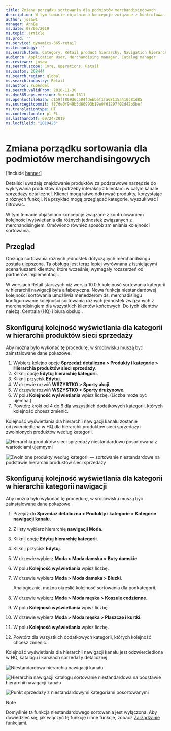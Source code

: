 ```yaml
---
title: Zmiana porządku sortowania dla podmiotów merchandisingowych
description: W tym temacie objaśniono koncepcje związane z kontrolowaniem kolejności wyświetlania dla różnych jednostek związanych z merchandisingiem w Dynamics 365 Retail.
author: josaw1
manager: AnnBe
ms.date: 08/05/2019
ms.topic: article
ms.prod: ''
ms.service: dynamics-365-retail
ms.technology: ''
ms.search.form: Category, Retail product hierarchy, Navigation hierarchy
audience: Application User, Merchandising manager, Catalog manager
ms.reviewer: josaw
ms.search.scope: Core, Operations, Retail
ms.custom: 268444
ms.search.region: global
ms.search.industry: Retail
ms.author: rubendel
ms.search.validFrom: 2016-11-30
ms.dyn365.ops.version: Version 1611
ms.openlocfilehash: c159ff869d6c504fdebbef1fa68115a410c81d85
ms.sourcegitcommit: f87de0f949b5d60993b19e0f61297f02d42b5bef
ms.translationtype: HT
ms.contentlocale: pl-PL
ms.lasthandoff: 09/24/2019
ms.locfileid: "2019423"
---
```

# <a name="change-the-sort-order-for-merchandising-entities"></a>Zmiana porządku sortowania dla podmiotów merchandisingowych


[!include [banner](includes/banner.md)]

Detaliści uważają znajdowanie produktów za podstawowe narzędzie do wykrywania produktów na potrzeby interakcji z klientami w całym kanale sprzedaży detalicznej. Klienci mogą łatwo odkrywać produkty, korzystając z różnych funkcji. Na przykład mogą przeglądać kategorie, wyszukiwać i filtrować.

W tym temacie objaśniono koncepcje związane z kontrolowaniem kolejności wyświetlania dla różnych jednostek związanych z merchandisingiem. Omówiono również sposób zmieniania kolejności sortowania.

## <a name="overview"></a>Przegląd

Obsługa sortowania różnych jednostek dotyczących merchandisingu została ulepszona. Ta obsługa jest teraz lepiej wyrównana z istniejącymi scenariuszami klientów, które wcześniej wymagały rozszerzeń od partnerów implementacji.

W wersjach Retail starszych niż wersja 10.0.5 kolejność sortowania kategorii w hierarchii nawigacji była alfabetyczna. Nowa funkcja niestandardowej kolejności sortowania umożliwia menedżerom ds. merchadisingu konfigurowanie kolejności sortowania różnych jednostek związanych z merchandisingiem dla wszystkich klientów końcowych. Do tych klientów należą: Centrala (HQ) i biura obsługi.

## <a name="configure-the-display-order-for-categories-in-the-retail-product-hierarchy"></a>Skonfiguruj kolejność wyświetlania dla kategorii w hierarchii produktów sieci sprzedaży

Aby można było wykonać tę procedurę, w środowisku muszą być zainstalowane dane pokazowe.

1. Wybierz kolejno opcje **Sprzedaż detaliczna \> Produkty i kategorie \> Hierarchia produktów sieci sprzedaży**.
2. Kliknij opcję **Edytuj hierarchię kategorii**.
3. Kliknij przycisk **Edytuj**.
4. W drzewie rozwiń **WSZYSTKO \> Sporty akcji**.
5. W drzewie rozwiń **WSZYSTKO \> Sporty drużynowe**.
6. W polu **Kolejność wyświetlania** wpisz liczbę. (Liczba może być ujemna.)
7. Powtórz kroki od 4 do 6 dla wszystkich dodatkowych kategorii, których kolejność chcesz zmienić.

Kolejność wyświetlania dla hierarchii nawigacji kanału zostanie odzwierciedlona w HQ dla hierarchii produktów sieci sprzedaży i zwolnionych produktów według kategorii.

![Hierarchia produktów sieci sprzedaży niestandardowo posortowana z wartościami ujemnymi](./media/RetailProductHierarchyCustomSortedWithNegativeValues.png)

![Zwolnione produkty według kategorii — sortowanie niestandardowe na podstawie hierarchii produktów sieci sprzedaży](./media/ReleasedProductsByCategoryCustomSortedBasedOnRetailProductHierarchy.png)

## <a name="configure-the-display-order-for-categories-in-the-channel-navigation-hierarchy"></a>Skonfiguruj kolejność wyświetlania dla kategorii w hierarchii kategorii nawigacji

Aby można było wykonać tę procedurę, w środowisku muszą być zainstalowane dane pokazowe.

1. Przejdź do **Sprzedaż detaliczna \> Produkty i kategorie \> Kategorie nawigacji kanału**.
2. Z listy wybierz hierarchię **nawigacji Moda**.
3. Kliknij opcję **Edytuj hierarchię kategorii**.
4. Kliknij przycisk **Edytuj**.
5. W drzewie wybierz **Moda \> Moda damska \> Buty damskie**.
6. W polu **Kolejność wyświetlania** wpisz liczbę.
7. W drzewie wybierz **Moda \> Moda damska \> Bluzki**.

    Analogicznie, można określić kolejność sortowania dla podkategorii.

8. W drzewie wybierz **Moda \> Moda męska \> Koszule codzienne**.
9. W polu **Kolejność wyświetlania** wpisz liczbę.
10. W drzewie wybierz **Moda \> Moda męska \> Płaszcze i kurtki**.
11. W polu **Kolejność wyświetlania** wpisz liczbę.
12. Powtórz dla wszystkich dodatkowych kategorii, których kolejność chcesz zmienić.

Kolejność wyświetlania dla hierarchii nawigacji kanału jest odzwierciedlona w HQ, katalogu i kanałach sprzedaży detalicznej

![Niestandardowa hierarchia nawigacji kanału](./media/ChannelNavCustomSorted.png)

![Hierarchia nawigacji katalogu sortowanie niestandardowa na podstawie hierarchii nawigacji kanału](./media/CatalogNavHierarchyCustomSortedBasedOnChannelNav.png)

![Punkt sprzedaży z niestandardowymi kategoriami posortowanymi](./media/POSChannelCategoriesCustomSorted.png)

> [!NOTE]
> Domyślnie ta funkcja niestandardowego sortowania jest wyłączona. Aby dowiedzieć się, jak włączyć tę funkcję i inne funkcje, zobacz [Zarządzanie funkcjami](https://docs.microsoft.com/dynamics365/unified-operations/fin-and-ops/get-started/feature-management/feature-management-overview).
